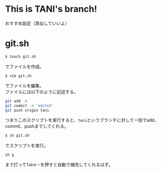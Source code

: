 # This is TANI's branch!
おすすめ設定（真似していいよ）
# git.sh
```sh
$ touch git.sh
```
でファイルを作成。
```
$ vim git.sh
```
でファイルを編集。  
ファイルには以下のように記述する。
```sh
git add -A
git commit -m 'edited'
git push origin tani
```
つまりこのスクリプトを実行すると、`tani`というブランチに対して一括でadd、commit、pushまでしてくれる。

```sh
$ sh git.sh
```
でスクリプトを実行。  
```
sh g
```
まで打って`Tabキー`を押すと自動で補完してくれるはず。
